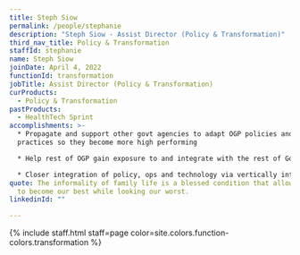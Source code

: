 ```yaml
---
title: Steph Siow
permalink: /people/stephanie
description: "Steph Siow - Assist Director (Policy & Transformation)"
third_nav_title: Policy & Transformation
staffId: stephanie
name: Steph Siow
joinDate: April 4, 2022
functionId: transformation
jobTitle: Assist Director (Policy & Transformation)
curProducts:
  - Policy & Transformation
pastProducts:
  - HealthTech Sprint
accomplishments: >-
  * Propagate and support other govt agencies to adapt OGP policies and
  practices so they become more high performing

  * Help rest of OGP gain exposure to and integrate with the rest of Government e.g. Public Service learning journeys and onboarding

  * Closer integration of policy, ops and technology via vertically integrated teams e.g. ScamTech team
quote: The informality of family life is a blessed condition that allows us all
  to become our best while looking our worst.
linkedinId: ""

---
```


{% include staff.html staff=page color=site.colors.function-colors.transformation %}
